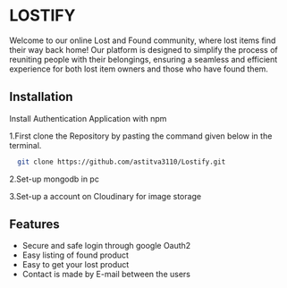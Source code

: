 
# LOSTIFY

Welcome to our online Lost and Found community, where lost items find their way back home! Our platform is designed to simplify the process of reuniting people with their belongings, ensuring a seamless and efficient experience for both lost item owners and those who have found them.




## Installation

Install Authentication Application with npm

1.First clone the Repository by pasting the command given below in the terminal.
```bash
  git clone https://github.com/astitva3110/Lostify.git
```
 2.Set-up mongodb in pc 

 3.Set-up a account on Cloudinary for image storage  
## Features

- Secure and safe login through google Oauth2
- Easy listing of found product
- Easy to get your lost product
- Contact is made by E-mail between the users



